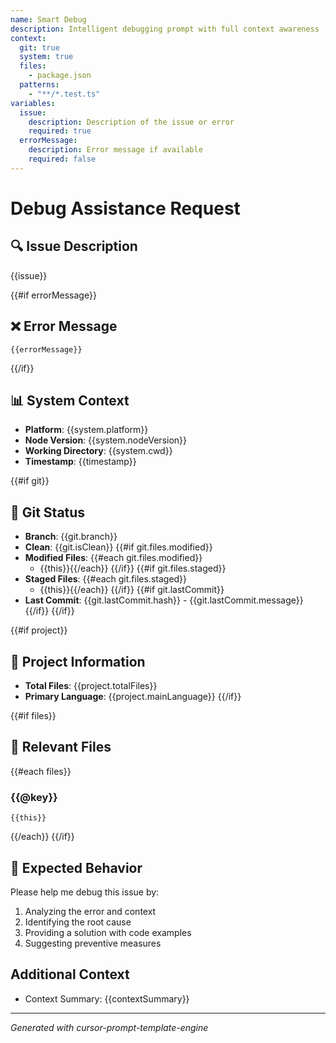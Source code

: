 ```yaml
---
name: Smart Debug
description: Intelligent debugging prompt with full context awareness
context:
  git: true
  system: true
  files: 
    - package.json
  patterns:
    - "**/*.test.ts"
variables:
  issue:
    description: Description of the issue or error
    required: true
  errorMessage:
    description: Error message if available
    required: false
---
```


# Debug Assistance Request

## 🔍 Issue Description
{{issue}}

{{#if errorMessage}}
## ❌ Error Message
```
{{errorMessage}}
```
{{/if}}

## 📊 System Context
- **Platform**: {{system.platform}}
- **Node Version**: {{system.nodeVersion}}
- **Working Directory**: {{system.cwd}}
- **Timestamp**: {{timestamp}}

{{#if git}}
## 🔀 Git Status
- **Branch**: {{git.branch}}
- **Clean**: {{git.isClean}}
{{#if git.files.modified}}
- **Modified Files**: {{#each git.files.modified}}
  - {{this}}{{/each}}
{{/if}}
{{#if git.files.staged}}
- **Staged Files**: {{#each git.files.staged}}
  - {{this}}{{/each}}
{{/if}}
{{#if git.lastCommit}}
- **Last Commit**: {{git.lastCommit.hash}} - {{git.lastCommit.message}}
{{/if}}
{{/if}}

{{#if project}}
## 📁 Project Information
- **Total Files**: {{project.totalFiles}}
- **Primary Language**: {{project.mainLanguage}}
{{/if}}

{{#if files}}
## 📄 Relevant Files

{{#each files}}
### {{@key}}
```
{{this}}
```

{{/each}}
{{/if}}

## 🎯 Expected Behavior
Please help me debug this issue by:
1. Analyzing the error and context
2. Identifying the root cause
3. Providing a solution with code examples
4. Suggesting preventive measures

## Additional Context
- Context Summary: {{contextSummary}}

---
*Generated with cursor-prompt-template-engine*